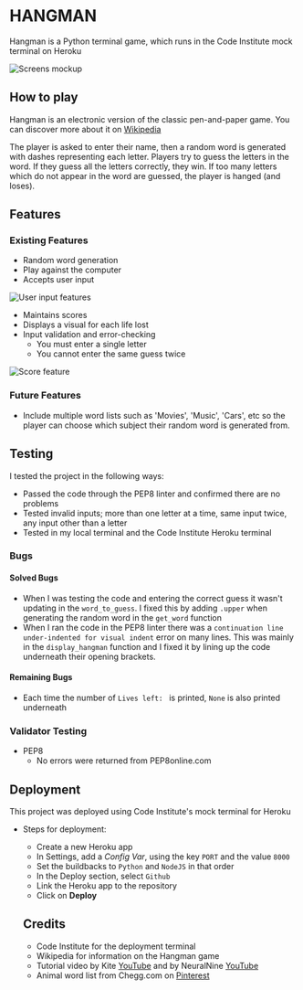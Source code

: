 # HANGMAN

Hangman is a Python terminal game, which runs in the Code Institute mock terminal on Heroku

<p>
<img src="/workspace/hangman/screen-mockup.png" alt="Screens mockup">
<p>

## How to play

Hangman is an electronic version of the classic pen-and-paper game. You can discover more about it on [Wikipedia](https://en.wikipedia.org/wiki/Hangman_(game))

The player is asked to enter their name, then a random word is generated with dashes representing each letter. Players try to guess the letters in the word. If they guess all the letters correctly, they win. If too many letters which do not appear in the word are guessed, the player is hanged (and loses).

## Features

### Existing Features

- Random word generation
- Play against the computer
- Accepts user input

<p>
<img src="/workspace/hangman/feature1.png" alt="User input features">
<p>

- Maintains scores
- Displays a visual for each life lost
- Input validation and error-checking
  - You must enter a single letter
  - You cannot enter the same guess twice 

<p>
<img src="/workspace/hangman/features2.png" alt="Score feature">
<p>

### Future Features

- Include multiple word lists such as 'Movies', 'Music', 'Cars', etc so the player can choose which subject their random word is generated from.


## Testing

I tested the project in the following ways:
- Passed the code through the PEP8 linter and confirmed there are no problems
- Tested invalid inputs; more than one letter at a time, same input twice, any input other than a letter
- Tested in my local terminal and the Code Institute Heroku terminal

### Bugs

#### Solved Bugs

- When I was testing the code and entering the correct guess it wasn't updating in the `word_to_guess`. I fixed this by adding `.upper` when generating the random word in the `get_word` function
- When I ran the code in the PEP8 linter there was a `continuation line under-indented for visual indent` error on many lines. This was mainly in the `display_hangman` function and I fixed it by lining up the code underneath their opening brackets.

#### Remaining Bugs

- Each time the number of `Lives left: ` is printed, `None` is also printed underneath

### Validator Testing

- PEP8
  - No errors were returned from PEP8online.com


## Deployment

This project was deployed using Code Institute's mock terminal for Heroku

- Steps for deployment:
  - Create a new Heroku app
  - In Settings, add a *Config Var*, using the key `PORT` and the value `8000` 
  - Set the buildbacks to `Python` and `NodeJS` in that order
  - In the Deploy section, select `Github`
  - Link the Heroku app to the repository
  - Click on **Deploy**

  ## Credits

  - Code Institute for the deployment terminal
  - Wikipedia for information on the Hangman game
  - Tutorial video by Kite [YouTube](https://youtu.be/m4nEnsavl6w) and by NeuralNine [YouTube](https://youtu.be/5x6iAKdJB6U)
  - Animal word list from Chegg.com on [Pinterest](https://www.pinterest.ie/)